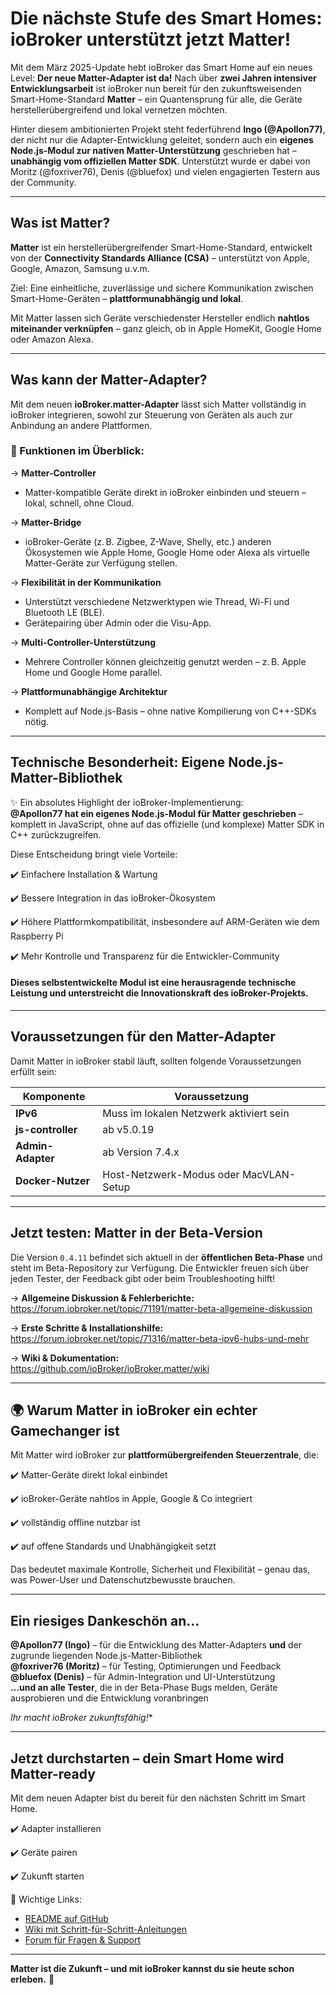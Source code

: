 # Die nächste Stufe des Smart Homes: ioBroker unterstützt jetzt Matter!

Mit dem März 2025-Update hebt ioBroker das Smart Home auf ein neues Level: 
**Der neue Matter-Adapter ist da!** Nach über **zwei Jahren intensiver Entwicklungsarbeit** ist ioBroker nun bereit 
für den zukunftsweisenden Smart-Home-Standard **Matter** – ein Quantensprung für alle, die Geräte herstellerübergreifend und lokal vernetzen möchten.

Hinter diesem ambitionierten Projekt steht federführend **Ingo (@Apollon77)**, der nicht nur die Adapter-Entwicklung geleitet, 
sondern auch ein **eigenes Node.js-Modul zur nativen Matter-Unterstützung** geschrieben hat – 
**unabhängig vom offiziellen Matter SDK**. 
Unterstützt wurde er dabei von Moritz (@foxriver76), 
Denis (@bluefox) und vielen engagierten Testern aus der Community.

---

## Was ist Matter?

**Matter** ist ein herstellerübergreifender Smart-Home-Standard, entwickelt von der **Connectivity Standards Alliance (CSA)** – 
unterstützt von Apple, Google, Amazon, Samsung u.v.m.  

Ziel: Eine einheitliche, zuverlässige und sichere Kommunikation zwischen Smart-Home-Geräten – **plattformunabhängig und lokal**.

Mit Matter lassen sich Geräte verschiedenster Hersteller endlich **nahtlos miteinander verknüpfen** – 
ganz gleich, ob in Apple HomeKit, Google Home oder Amazon Alexa.

---

##  Was kann der Matter-Adapter?

Mit dem neuen **ioBroker.matter-Adapter** lässt sich Matter vollständig in ioBroker integrieren, 
sowohl zur Steuerung von Geräten als auch zur Anbindung an andere Plattformen.

### 🔧 Funktionen im Überblick:

→ **Matter-Controller**  
 - Matter-kompatible Geräte direkt in ioBroker einbinden und steuern – lokal, schnell, ohne Cloud.

→ **Matter-Bridge**  
- ioBroker-Geräte (z. B. Zigbee, Z-Wave, Shelly, etc.) anderen Ökosystemen wie Apple Home, Google Home oder Alexa
als virtuelle Matter-Geräte zur Verfügung stellen.

→ **Flexibilität in der Kommunikation**  
- Unterstützt verschiedene Netzwerktypen wie Thread, Wi-Fi und Bluetooth LE (BLE).  
- Gerätepairing über Admin oder die Visu-App.

→ **Multi-Controller-Unterstützung**  
- Mehrere Controller können gleichzeitig genutzt werden – z. B. Apple Home und Google Home parallel.

→ **Plattformunabhängige Architektur**  
-  Komplett auf Node.js-Basis – ohne native Kompilierung von C++-SDKs nötig.

---

## Technische Besonderheit: Eigene Node.js-Matter-Bibliothek

✨ Ein absolutes Highlight der ioBroker-Implementierung:  
**@Apollon77 hat ein eigenes Node.js-Modul für Matter geschrieben** – komplett in JavaScript, 
ohne auf das offizielle (und komplexe) Matter SDK in C++ zurückzugreifen.  

Diese Entscheidung bringt viele Vorteile:

✔️ Einfachere Installation & Wartung

✔️ Bessere Integration in das ioBroker-Ökosystem

✔️ Höhere Plattformkompatibilität, insbesondere auf ARM-Geräten wie dem Raspberry Pi

✔️ Mehr Kontrolle und Transparenz für die Entwickler-Community

#### Dieses selbstentwickelte Modul ist eine herausragende technische Leistung und unterstreicht die Innovationskraft des ioBroker-Projekts.

---

## Voraussetzungen für den Matter-Adapter

Damit Matter in ioBroker stabil läuft, sollten folgende Voraussetzungen erfüllt sein:

| Komponente               | Voraussetzung                                |
|--------------------------|----------------------------------------------|
| **IPv6**                 | Muss im lokalen Netzwerk aktiviert sein      |
| **js-controller**        | ab v5.0.19                                   |
| **Admin-Adapter**        | ab Version 7.4.x                             |
| **Docker-Nutzer**        | Host-Netzwerk-Modus oder MacVLAN-Setup       |

---

## Jetzt testen: Matter in der Beta-Version

Die Version `0.4.11` befindet sich aktuell in der **öffentlichen Beta-Phase** und steht im Beta-Repository zur Verfügung. 
Die Entwickler freuen sich über jeden Tester, der Feedback gibt oder beim Troubleshooting hilft!

→ **Allgemeine Diskussion & Fehlerberichte:**  
https://forum.iobroker.net/topic/71191/matter-beta-allgemeine-diskussion

→ **Erste Schritte & Installationshilfe:**  
https://forum.iobroker.net/topic/71316/matter-beta-ipv6-hubs-und-mehr

→ **Wiki & Dokumentation:**  
https://github.com/ioBroker/ioBroker.matter/wiki

---

## 🌍 Warum Matter in ioBroker ein echter Gamechanger ist

Mit Matter wird ioBroker zur **plattformübergreifenden Steuerzentrale**, die:

✔️ Matter-Geräte direkt lokal einbindet 

✔️ ioBroker-Geräte nahtlos in Apple, Google & Co integriert 

✔️ vollständig offline nutzbar ist  

✔️ auf offene Standards und Unabhängigkeit setzt

Das bedeutet maximale Kontrolle, Sicherheit und Flexibilität – genau das, was Power-User und Datenschutzbewusste brauchen.

---

## Ein riesiges Dankeschön an…

 **@Apollon77 (Ingo)** – für die Entwicklung des Matter-Adapters **und** der zugrunde liegenden Node.js-Matter-Bibliothek  
 **@foxriver76 (Moritz)** – für Testing, Optimierungen und Feedback  
 **@bluefox (Denis)** – für Admin-Integration und UI-Unterstützung  
 **…und an alle Tester**, die in der Beta-Phase Bugs melden, Geräte ausprobieren und die Entwicklung voranbringen

 *Ihr macht ioBroker zukunftsfähig!**

---

## Jetzt durchstarten – dein Smart Home wird Matter-ready

Mit dem neuen Adapter bist du bereit für den nächsten Schritt im Smart Home.  

✔️ Adapter installieren  

✔️ Geräte pairen 

✔️ Zukunft starten

📄 Wichtige Links:

- [README auf GitHub](https://github.com/ioBroker/ioBroker.matter)  
- [Wiki mit Schritt-für-Schritt-Anleitungen](https://github.com/ioBroker/ioBroker.matter/wiki)  
- [Forum für Fragen & Support](https://forum.iobroker.net/)

---

**Matter ist die Zukunft – und mit ioBroker kannst du sie heute schon erleben.** 🚀
